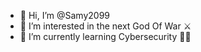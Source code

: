 - 👋 Hi, I’m @Samy2099
- 👀 I’m interested in the next God Of War ⚔️
- 🌱 I’m currently learning Cybersecurity 👨‍💻
